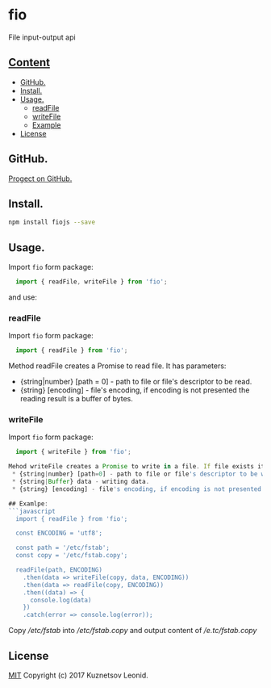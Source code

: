 # fio
File input-output api

## [Content](#user-content-content "Conten")
- [GitHub.](#user-content-github "Link to GitHub repository")
- [Install.](#user-content-install "Install")
- [Usage.](#user-content-usege "Usage")
  - [readFile](#user-content-readFile "readFile")
  - [writeFile](#user-content-writeFile "writeFile")
  - [Example](#user-content-example "Example")
- [License](#user-content-license "License")

## GitHub.
[Progect on GitHub.](https://github.com/kuznetsovlv/fcronjs "Link to GitHub repository")

## Install.
```bash
npm install fiojs --save
```

## Usage.
Import `fio` form package:
```javascript
  import { readFile, writeFile } from 'fio';
```

and use:

### readFile
Import `fio` form package:
```javascript
  import { readFile } from 'fio';
```

Method readFile creates a Promise to read file. It has parameters:
  * {string|number} [path = 0] - path to file or file's descriptor to be read.
  * {string} [encoding] - file's encoding, if encoding is not presented the reading result is a buffer of bytes.

### writeFile
Import `fio` form package:
```javascript
  import { writeFile } from 'fio';

Mehod writeFile creates a Promise to write in a file. If file exists it will be rewrited. Method has parameters:
 * {string|number} [path=0] - path to file or file's descriptor to be written.
 * {string|Buffer} data - writing data.
 * {string} [encoding] - file's encoding, if encoding is not presented the writing result is a buffer of bytes.

## Examlpe:
```javascript
  import { readFile } from 'fio';

  const ENCODING = 'utf8';

  const path = '/etc/fstab';
  const copy = '/etc/fstab.copy';

  readFile(path, ENCODING)
    .then(data => writeFile(copy, data, ENCODING))
    .then(data => readFile(copy, ENCODING))
    .then((data) => {
      console.log(data)
    })
    .catch(error => console.log(error));
```

Copy _/etc/fstab_ into _/etc/fstab.copy_ and output content of _/e.tc/fstab.copy_

## License
[MIT](./LICENSE "MIT") Copyright (c) 2017 Kuznetsov Leonid.
